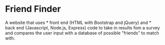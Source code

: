 # Friend Finder

A website that uses 
    * front end (HTML with Bootstrap and jQuery) and 
    * back end (Javascript, Node.js, Express) code 
to take in results fom a survey and compares the user input with a database of possible "friends" to match with.